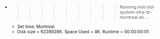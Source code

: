 * >>>>>>>>> Running inst-std-system-xtra-tz-montreal.sh ...
  * Set time: Montreal.
  * Disk size = 6228928K. Space Used = 4K. Runtime = 00:00:00:01.
